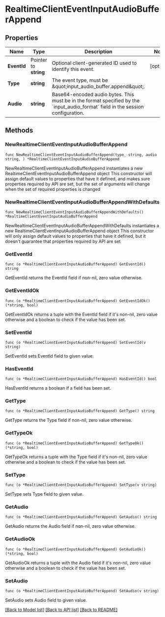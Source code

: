 # RealtimeClientEventInputAudioBufferAppend

## Properties

Name | Type | Description | Notes
------------ | ------------- | ------------- | -------------
**EventId** | Pointer to **string** | Optional client-generated ID used to identify this event. | [optional] 
**Type** | **string** | The event type, must be \&quot;input_audio_buffer.append\&quot;. | 
**Audio** | **string** | Base64-encoded audio bytes. This must be in the format specified by the &#x60;input_audio_format&#x60; field in the session configuration. | 

## Methods

### NewRealtimeClientEventInputAudioBufferAppend

`func NewRealtimeClientEventInputAudioBufferAppend(type_ string, audio string, ) *RealtimeClientEventInputAudioBufferAppend`

NewRealtimeClientEventInputAudioBufferAppend instantiates a new RealtimeClientEventInputAudioBufferAppend object
This constructor will assign default values to properties that have it defined,
and makes sure properties required by API are set, but the set of arguments
will change when the set of required properties is changed

### NewRealtimeClientEventInputAudioBufferAppendWithDefaults

`func NewRealtimeClientEventInputAudioBufferAppendWithDefaults() *RealtimeClientEventInputAudioBufferAppend`

NewRealtimeClientEventInputAudioBufferAppendWithDefaults instantiates a new RealtimeClientEventInputAudioBufferAppend object
This constructor will only assign default values to properties that have it defined,
but it doesn't guarantee that properties required by API are set

### GetEventId

`func (o *RealtimeClientEventInputAudioBufferAppend) GetEventId() string`

GetEventId returns the EventId field if non-nil, zero value otherwise.

### GetEventIdOk

`func (o *RealtimeClientEventInputAudioBufferAppend) GetEventIdOk() (*string, bool)`

GetEventIdOk returns a tuple with the EventId field if it's non-nil, zero value otherwise
and a boolean to check if the value has been set.

### SetEventId

`func (o *RealtimeClientEventInputAudioBufferAppend) SetEventId(v string)`

SetEventId sets EventId field to given value.

### HasEventId

`func (o *RealtimeClientEventInputAudioBufferAppend) HasEventId() bool`

HasEventId returns a boolean if a field has been set.

### GetType

`func (o *RealtimeClientEventInputAudioBufferAppend) GetType() string`

GetType returns the Type field if non-nil, zero value otherwise.

### GetTypeOk

`func (o *RealtimeClientEventInputAudioBufferAppend) GetTypeOk() (*string, bool)`

GetTypeOk returns a tuple with the Type field if it's non-nil, zero value otherwise
and a boolean to check if the value has been set.

### SetType

`func (o *RealtimeClientEventInputAudioBufferAppend) SetType(v string)`

SetType sets Type field to given value.


### GetAudio

`func (o *RealtimeClientEventInputAudioBufferAppend) GetAudio() string`

GetAudio returns the Audio field if non-nil, zero value otherwise.

### GetAudioOk

`func (o *RealtimeClientEventInputAudioBufferAppend) GetAudioOk() (*string, bool)`

GetAudioOk returns a tuple with the Audio field if it's non-nil, zero value otherwise
and a boolean to check if the value has been set.

### SetAudio

`func (o *RealtimeClientEventInputAudioBufferAppend) SetAudio(v string)`

SetAudio sets Audio field to given value.



[[Back to Model list]](../README.md#documentation-for-models) [[Back to API list]](../README.md#documentation-for-api-endpoints) [[Back to README]](../README.md)


